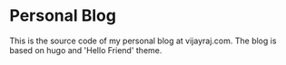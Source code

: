 # Personal Blog

This is the source code of my personal blog at vijayraj.com. The blog is based on hugo and 'Hello Friend' theme.
